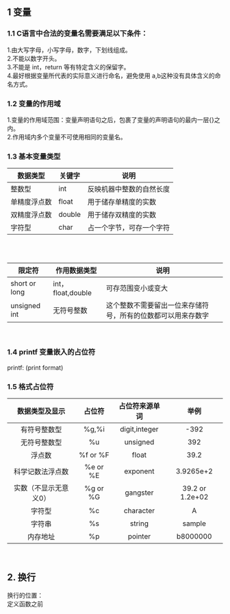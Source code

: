 ## 1 变量
### 1.1 C语言中合法的变量名需要满足以下条件：
1.由大写字母，小写字母，数字，下划线组成。  
2.不能以数字开头。  
3.不能是 int，return 等有特定含义的保留字。  
4.最好根据变量所代表的实际意义进行命名，避免使用 a,b这种没有具体含义的命名方式。  
### 1.2 变量的作用域
1.变量的作用域范围：变量声明语句之后，包裹了变量的声明语句的最内一层{}之内。  
2.作用域内多个变量不可使用相同的变量名。
### 1.3 基本变量类型
|数据类型|关键字|说明|
|--|--|--|
|整数型|int|反映机器中整数的自然长度|
|单精度浮点数|float|用于储存单精度的实数|
|双精度浮点数|double|用于储存双精度的实数|
|字符型|char|占一个字节，可存一个字符|  
   
<br>
<br>

|限定符|作用数据类型|说明|
|--|--|--|
|short or long|int，float,double|可存范围变小或变大|
|unsigned int|无符号整数|这个整数不需要留出一位来存储符号，所有的位数都可以用来存数字|
<br>

### 1.4 printf 变量嵌入的占位符
printf: (print format)
### 1.5 格式占位符 
|数据类型及显示|占位符|占位符来源单词|举例
|:-----:|:-----:|:-----:|:-----:|
|有符号整数型|%g,%i|digit,integer|-392|
|无符号整数型|%u|unsigned|392|
|浮点数|%f or %F|float|39.2|
|科学记数法浮点数|%e or %E|exponent|3.9265e+2
|实数（不显示无意义0）|%g or %G|gangster|39.2 or 1.2e+02
|字符型|%c|character|A|
|字符串|%s|string|sample
|内存地址|%p|pointer|b8000000|
<br>

## 2. 换行
换行的位置：  
定义函数之前  




 
 